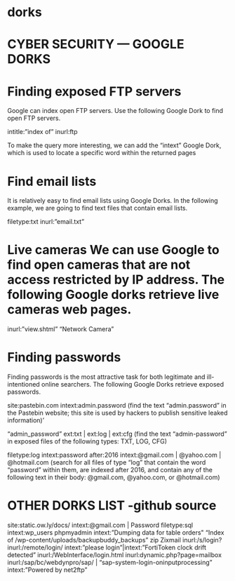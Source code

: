 # dorks


# CYBER SECURITY — GOOGLE DORKS

# Finding exposed FTP servers
Google can index open FTP servers. Use the following Google Dork to find open FTP servers.

intitle:”index of” inurl:ftp

To make the query more interesting, we can add the “intext” Google Dork, which is used to locate a specific word within the returned pages

# Find email lists
It is relatively easy to find email lists using Google Dorks. In the following example, we are going to find text files that contain email lists.

filetype:txt inurl:”email.txt”

# Live cameras We can use Google to find open cameras that are not access restricted by IP address. The following Google dorks retrieve live cameras web pages.

inurl:”view.shtml” “Network Camera”

# Finding passwords
Finding passwords is the most attractive task for both legitimate and ill-intentioned online searchers. The following Google Dorks retrieve exposed passwords.

site:pastebin.com intext:admin.password (find the text “admin.password” in the Pastebin website; this site is used by hackers to publish sensitive leaked information)’

“admin_password” ext:txt | ext:log | ext:cfg (find the text “admin-password” in exposed files of the following types: TXT, LOG, CFG)

filetype:log intext:password after:2016 intext:@gmail.com | @yahoo.com | @hotmail.com (search for all files of type “log” that contain the word “password” within them, are indexed after 2016, and contain any of the following text in their body: @gmail.com, @yahoo.com, or @hotmail.com)

# OTHER DORKS LIST -github source

site:static.ow.ly/docs/ intext:@gmail.com | Password
filetype:sql intext:wp_users phpmyadmin
intext:”Dumping data for table orders"
“Index of /wp-content/uploads/backupbuddy_backups” zip
Zixmail inurl:/s/login?
inurl:/remote/login/ intext:”please login”|intext:”FortiToken clock drift detected”
inurl:/WebInterface/login.html
inurl:dynamic.php?page=mailbox
inurl:/sap/bc/webdynpro/sap/ | “sap-system-login-oninputprocessing”
intext:”Powered by net2ftp”

